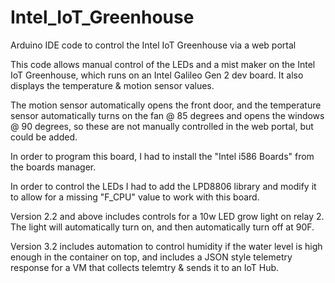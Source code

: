 # Intel_IoT_Greenhouse
Arduino IDE code to control the Intel IoT Greenhouse via a web portal

This code allows manual control of the LEDs and a mist maker on the Intel IoT Greenhouse, which runs on an Intel Galileo Gen 2 dev board.  It also displays the temperature & motion sensor values.

The motion sensor automatically opens the front door, and the temperature sensor automatically turns on the fan @ 85 degrees and opens the windows @ 90 degrees, so these are not manually controlled in the web portal, but could be added.

In order to program this board, I had to install the "Intel i586 Boards" from the boards manager.

In order to control the LEDs I had to add the LPD8806 library and modify it to allow for a missing "F_CPU" value to work with this board.

Version 2.2 and above includes controls for a 10w LED grow light on relay 2.  The light will automatically turn on, and then automatically turn off at 90F.

Version 3.2 includes automation to control humidity if the water level is high enough in the container on top, and includes a JSON style telemetry response for a VM that collects telemtry & sends it to an IoT Hub.

